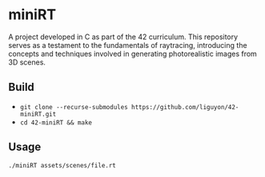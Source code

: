 # miniRT

A project developed in C as part of the 42 curriculum. This repository serves
 as a testament to the fundamentals of raytracing, introducing the concepts and
 techniques involved in generating photorealistic images from 3D scenes.


## Build

- `git clone --recurse-submodules https://github.com/liguyon/42-miniRT.git`
- `cd 42-miniRT && make`


## Usage

`./miniRT assets/scenes/file.rt`
